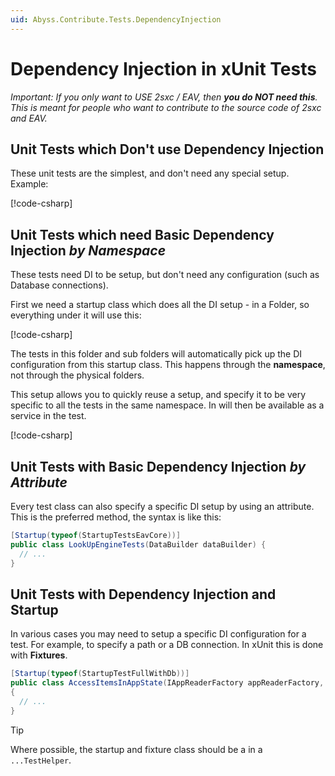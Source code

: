 ```yaml
---
uid: Abyss.Contribute.Tests.DependencyInjection
---
```


# Dependency Injection in xUnit Tests

_Important: If you only want to USE 2sxc / EAV, then **you do NOT need this**. This is meant for people who want to contribute to the source code of 2sxc and EAV._


## Unit Tests which Don't use Dependency Injection

These unit tests are the simplest, and don't need any special setup.
Example:

[!code-csharp[](../../../../../../eav-server/ToSic.Lib.Core.Tests/FunFactTests/FunctionalFactoryStringTests.cs#L10-L21)]

## Unit Tests which need Basic Dependency Injection _by Namespace_

These tests need DI to be setup, but don't need any configuration (such as Database connections).

First we need a startup class which does all the DI setup - in a Folder, so everything under it will use this:

[!code-csharp[](../../../../../../eav-server/ToSic.Lib.DI.Tests/SwitchableServices/Startup.cs)]

The tests in this folder and sub folders will automatically pick up the DI configuration from this startup class.
This happens through the **namespace**, not through the physical folders.

This setup allows you to quickly reuse a setup, and specify it to be very specific to all the tests in the same namespace.
In will then be available as a service in the test.

[!code-csharp[](../../../../../../eav-server/ToSic.Lib.DI.Tests/SwitchableServices/VerifySwitchableService.cs)]

## Unit Tests with Basic Dependency Injection _by Attribute_

Every test class can also specify a specific DI setup by using an attribute.
This is the preferred method, the syntax is like this:

```csharp
[Startup(typeof(StartupTestsEavCore))]
public class LookUpEngineTests(DataBuilder dataBuilder) {
  // ...
}
```

## Unit Tests with Dependency Injection and Startup

In various cases you may need to setup a specific DI configuration for a test.
For example, to specify a path or a DB connection.
In xUnit this is done with **Fixtures**.

```csharp
[Startup(typeof(StartupTestFullWithDb))]
public class AccessItemsInAppState(IAppReaderFactory appReaderFactory, ITestOutputHelper output): IClassFixture<FullDbFixtureScenarioBasic>
{
  // ...
}
```

> [!TIP]
> Where possible, the startup and fixture class should be a in a `...TestHelper`.

